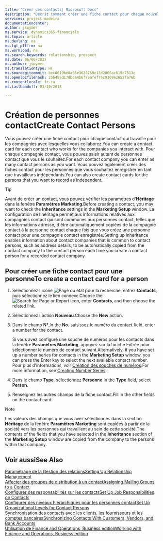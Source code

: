 ```yaml
---
title: "Créer des contacts| Microsoft Docs"
description: "Décrit comment créer une fiche contact pour chaque nouvelle personne ou nouveau prospect avec lequel vous collaborez ou entretenez des relations professionnelles."
services: project-madeira
documentationcenter: 
author: jswymer
ms.service: dynamics365-financials
ms.topic: article
ms.devlang: na
ms.tgt_pltfrm: na
ms.workload: na
ms.search.keywords: relationship, prospect
ms.date: 06/06/2017
ms.author: jswymer
ms.translationtype: HT
ms.sourcegitcommit: bec0619be0a65e3625759e13d2866ac615d7513c
ms.openlocfilehash: 2bb49ed17db6a4b6f7eafef76c9109e2652fa76b
ms.contentlocale: fr-ca
ms.lasthandoff: 01/30/2018

---
```

# <a name="create-contact-persons"></a><span data-ttu-id="cd2ff-103">Création de personnes contact</span><span class="sxs-lookup"><span data-stu-id="cd2ff-103">Create Contact Persons</span></span>
<span data-ttu-id="cd2ff-104">Vous pouvez créer une fiche contact pour chaque contact qui travaille pour les compagnies avec lesquelles vous collaborez.</span><span class="sxs-lookup"><span data-stu-id="cd2ff-104">You can create a contact card for each contact who works for the companies you interact with.</span></span> <span data-ttu-id="cd2ff-105">Pour chaque compagnie contact, vous pouvez saisir autant de personnes contact que vous le souhaitez.</span><span class="sxs-lookup"><span data-stu-id="cd2ff-105">For each contact company you can enter as many contact persons as you want.</span></span> <span data-ttu-id="cd2ff-106">Vous pouvez également créer des fiches contact pour les personnes que vous souhaitez enregistrer en tant que travailleurs indépendants.</span><span class="sxs-lookup"><span data-stu-id="cd2ff-106">You can also create contact cards for the persons that you want to record as independent.</span></span>

> [!TIP]  
>   <span data-ttu-id="cd2ff-107">Avant de créer un contact, vous pouvez vérifier les paramètres d'**Héritage** dans la fenêtre **Paramètres Marketing**.</span><span class="sxs-lookup"><span data-stu-id="cd2ff-107">Before creating a contact, you may want to check the **Inheritance** settings in the **Marketing Setup** window.</span></span> <span data-ttu-id="cd2ff-108">La configuration de l'héritage permet aux informations relatives aux compagnies contact qui sont communes aux personnes contact, telles que les informations adresse, d'être automatiquement copiées de la compagnie contact à la personne contact chaque fois que vous créez une personne contact pour une compagnie contact enregistrée.</span><span class="sxs-lookup"><span data-stu-id="cd2ff-108">Setting up inheritance enables information about contact companies that is common to contact persons, such as address details, to be automatically copied from the contact company to the contact person each time you create a contact person for a recorded contact company.</span></span>

## <a name="to-create-a-contact-card-for-a-person"></a><span data-ttu-id="cd2ff-109">Pour créer une fiche contact pour une personne</span><span class="sxs-lookup"><span data-stu-id="cd2ff-109">To create a contact card for a person</span></span>
1. <span data-ttu-id="cd2ff-110">Sélectionnez l'icône ![Page ou état pour la recherche](media/ui-search/search_small.png "icône Page ou état pour la recherche"), entrez **Contacts**, puis sélectionnez le lien connexe.</span><span class="sxs-lookup"><span data-stu-id="cd2ff-110">Choose the ![Search for Page or Report](media/ui-search/search_small.png "Search for Page or Report icon") icon, enter **Contacts**, and then choose the related link.</span></span>
2. <span data-ttu-id="cd2ff-111">Sélectionnez l'action **Nouveau**.</span><span class="sxs-lookup"><span data-stu-id="cd2ff-111">Choose the **New** action.</span></span>
3. <span data-ttu-id="cd2ff-112">Dans le champ **N°**,</span><span class="sxs-lookup"><span data-stu-id="cd2ff-112">In the **No.**</span></span> <span data-ttu-id="cd2ff-113">saisissez le numéro du contact.</span><span class="sxs-lookup"><span data-stu-id="cd2ff-113">field, enter a number for the contact.</span></span>

    <span data-ttu-id="cd2ff-114">Si vous avez configuré une souche de numéros pour les contacts dans la fenêtre **Paramètres Marketing**, appuyez sur la touche Entrée pour sélectionner le numéro de contact suivant.</span><span class="sxs-lookup"><span data-stu-id="cd2ff-114">Alternatively, if you have set up a number series for contacts in the **Marketing Setup** window, you can press the Enter key to select the next available contact number.</span></span> <span data-ttu-id="cd2ff-115">Pour plus d'informations, voir [Création des souches de numéros](ui-create-number-series.md).</span><span class="sxs-lookup"><span data-stu-id="cd2ff-115">For more information, see [Creating Number Series](ui-create-number-series.md).</span></span>
4. <span data-ttu-id="cd2ff-116">Dans le champ **Type**, sélectionnez **Personne**.</span><span class="sxs-lookup"><span data-stu-id="cd2ff-116">In the **Type** field, select **Person**.</span></span>
5. <span data-ttu-id="cd2ff-117">Renseignez les autres champs de la fiche contact.</span><span class="sxs-lookup"><span data-stu-id="cd2ff-117">Fill in the other fields on the contact card.</span></span>

> [!NOTE]  
>   <span data-ttu-id="cd2ff-118">Les valeurs des champs que vous avez sélectionnés dans la section **Héritage** de la fenêtre **Paramètres Marketing** sont copiées à partir de la société vers les personnes qui travaillent au sein de cette société.</span><span class="sxs-lookup"><span data-stu-id="cd2ff-118">The contents of the fields that you have selected in the **Inheritance** section of the **Marketing Setup** window are copied from the company to the persons within that company.</span></span>

## <a name="see-also"></a><span data-ttu-id="cd2ff-119">Voir aussi</span><span class="sxs-lookup"><span data-stu-id="cd2ff-119">See Also</span></span>
[<span data-ttu-id="cd2ff-120">Paramétrage de la Gestion des relations</span><span class="sxs-lookup"><span data-stu-id="cd2ff-120">Setting Up Relationship Management</span></span>](marketing-setup-marketing.md)  
[<span data-ttu-id="cd2ff-121">Affecter des groupes de distribution à un contact</span><span class="sxs-lookup"><span data-stu-id="cd2ff-121">Assigning Mailing Groups to a Contact</span></span>](marketing-mailing-groups.md#AssignMailGroupContact)  
[<span data-ttu-id="cd2ff-122">Configurer des responsabilités sur les contacts</span><span class="sxs-lookup"><span data-stu-id="cd2ff-122">Set Up Job Responsibilities on Contacts</span></span>](marketing-job-responsibilities.md)  
[<span data-ttu-id="cd2ff-123">Configurer des niveaux hiérarchiques pour les personnes contact</span><span class="sxs-lookup"><span data-stu-id="cd2ff-123">Set Up Organizational Levels for Contact Persons</span></span>](marketing-organizational-levels.md)  
[<span data-ttu-id="cd2ff-124">Synchronisation des contacts avec les clients, les fournisseurs et les comptes bancaires</span><span class="sxs-lookup"><span data-stu-id="cd2ff-124">Synchronizing Contacts With Customers, Vendors, and Bank Accounts</span></span>](marketing-synchronize-contacts-customers-vendors-bank-accounts.md)  
[<span data-ttu-id="cd2ff-125">Utilisation de Finance and Operations, Business edition</span><span class="sxs-lookup"><span data-stu-id="cd2ff-125">Working with Finance and Operations, Business edition</span></span>](ui-work-product.md)  

